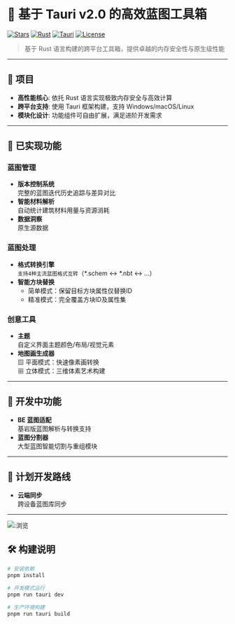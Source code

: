 # 🧰 基于 Tauri v2.0 的高效蓝图工具箱

[![Stars](https://img.shields.io/github/stars/guapi-exe/McSTools?style=flat-square&label=Stars)](https://github.com/guapi-exe/McSTools/stargazers)
[![Rust](https://img.shields.io/badge/Built%20With-Rust-orange?logo=rust)](https://www.rust-lang.org/)
[![Tauri](https://img.shields.io/badge/Framework-Tauri%202.0-blue)](https://tauri.app/)
[![License](https://img.shields.io/badge/License-GPLv3-green)]()

> 基于 Rust 语言构建的跨平台工具箱，提供卓越的内存安全性与原生级性能

---

## 🚀 项目
- **高性能核心**: 依托 Rust 语言实现极致内存安全与高效计算
- **跨平台支持**: 使用 Tauri 框架构建，支持 Windows/macOS/Linux
- **模块化设计**: 功能组件可自由扩展，满足进阶开发需求

---

## 📌 已实现功能

### 蓝图管理
- **版本控制系统**  
  完整的蓝图迭代历史追踪与差异对比
- **智能材料解析**  
  自动统计建筑材料用量与资源消耗
- **数据洞察**  
  原生源数据

### 蓝图处理
- **格式转换引擎**  
  `支持4种主流蓝图格式互转`（*.schem ↔ *.nbt ↔ ...）
- **智能方块替换**
    - 简单模式：保留目标方块属性仅替换ID
    - 精准模式：完全覆盖方块ID及属性集

### 创意工具
- **主题**  
  自定义界面主题颜色/布局/视觉元素
- **地图画生成器**  
  ▨ 平面模式：快速像素画转换  
  ▦ 立体模式：三维体素艺术构建

---

## 🔧 开发中功能
- **BE 蓝图适配**  
  基岩版蓝图解析与转换支持
- **蓝图分割器**  
  大型蓝图智能切割与重组模块

---

## 📅 计划开发路线
- **云端同步**  
  跨设备蓝图库同步

---

![:浏览](https://count.getloli.com/@guapi-exe_McSTools?name=guapi-exe_McSTools&theme=original-new&padding=8&offset=0&align=top&scale=1&pixelated=1&darkmode=auto)
## 🛠️ 构建说明
```bash
# 安装依赖
pnpm install

# 开发模式运行
pnpm run tauri dev

# 生产环境构建
pnpm run tauri build